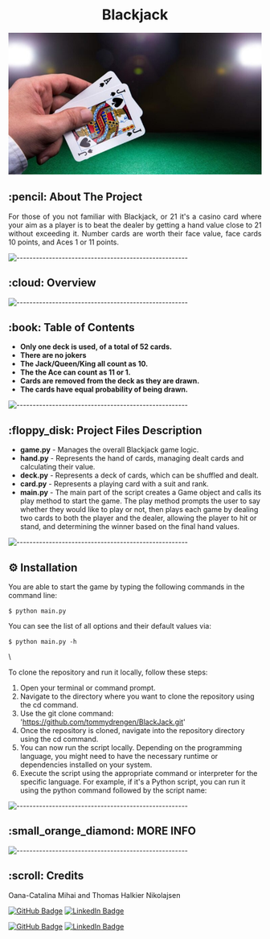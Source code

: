 </p>
<h1 align="center"> Blackjack </h1>

<p align="center"> 
  <img src="blackjack.jpg" alt="Animated gif pacman game" height="282px" width="637">
</p>


<!-- ABOUT THE PROJECT -->
<h2 id="about-the-project"> :pencil: About The Project</h2>

<p align="justify"> 
  For those of you not familiar with Blackjack, or 21 it's a casino card where your aim as a player is to beat the dealer by getting a hand value close to 21 without exceeding it. Number cards are worth their face value, face cards 10 points, and Aces 1 or 11 points.

</p>

![-----------------------------------------------------](https://raw.githubusercontent.com/andreasbm/readme/master/assets/lines/rainbow.png)

<!-- OVERVIEW -->
<h2 id="overview"> :cloud: Overview</h2>

<p align="justify"> 

  ![-----------------------------------------------------](https://raw.githubusercontent.com/andreasbm/readme/master/assets/lines/rainbow.png)

<!--   The house rules for this Blackjack project are: -->
<h2 id="table-of-contents"> :book: Table of Contents</h2>

<ul>
  <li><b>Only one deck is used, of a total of 52 cards. </b> 
  <li><b>There are no jokers</b> 
  <li><b>The Jack/Queen/King all count as 10.</b>  
  <li><b>The the Ace can count as 11 or 1.</b> 
  <li><b>Cards are removed from the deck as they are drawn.</b> 
  <li><b>The cards have equal probability of being drawn.</b> 
</ul>




</p>

![-----------------------------------------------------](https://raw.githubusercontent.com/andreasbm/readme/master/assets/lines/rainbow.png)

<!-- PROJECT FILES DESCRIPTION -->
<h2 id="project-files-description"> :floppy_disk: Project Files Description</h2>

<ul>
  <li><b>game.py</b> - Manages the overall Blackjack game logic.</li>
  <li><b>hand.py</b> - Represents the hand of cards, managing dealt cards and calculating their value.</li>
  <li><b>deck.py</b> - Represents a deck of cards, which can be shuffled and dealt.</li>
  <li><b>card.py</b> - Represents a playing card with a suit and rank.</li>
  <li><b>main.py</b> - The main part of the script creates a Game object and calls its play method to start the game. The play method prompts the user to say whether they would like to play or not, then plays each game by dealing two cards to both the player and the dealer, allowing the player to hit or stand, and determining the winner based on the final hand values.</li>

</ul>

![-----------------------------------------------------](https://raw.githubusercontent.com/andreasbm/readme/master/assets/lines/rainbow.png)

## ⚙️ Installation

<p>You are able to start the game by typing the following commands in the command line:</p>
<pre><code>$ python main.py</code></pre>

<p>You can see the list of all options and their default values via:</p>
<pre><code>$ python main.py -h</code></pre>\


To clone the repository and run it locally, follow these steps:
1) Open your terminal or command prompt. <br>
2) Navigate to the directory where you want to clone the repository using the cd command. <br> 
3) Use the git clone command:<br>
'https://github.com/tommydrengen/BlackJack.git'
4) Once the repository is cloned, navigate into the repository directory using the cd command. <br>
5) You can now run the script locally. Depending on the programming language, you might need to have the necessary runtime or dependencies installed on your system. <br>
6) Execute the script using the appropriate command or interpreter for the specific language. For example, if it's a Python script, you can run it using the python command followed by the script name:

![-----------------------------------------------------](https://raw.githubusercontent.com/andreasbm/readme/master/assets/lines/rainbow.png)

<!-- MORE INFO -->
<h2 id="scenario1"> :small_orange_diamond: MORE INFO </h2>

<p>   </p>



![-----------------------------------------------------](https://raw.githubusercontent.com/andreasbm/readme/master/assets/lines/rainbow.png)

<!-- CREDITS -->
<h2 id="credits"> :scroll: Credits</h2>

Oana-Catalina Mihai and Thomas Halkier Nikolajsen

[![GitHub Badge](https://img.shields.io/badge/GitHub-100000?style=for-the-badge&logo=github&logoColor=white)](https://github.com/Catalina-Mihai)
[![LinkedIn Badge](https://img.shields.io/badge/LinkedIn-0077B5?style=for-the-badge&logo=linkedin&logoColor=white)](https://www.linkedin.com/in/catalina-oana-m/)

[![GitHub Badge](https://img.shields.io/badge/GitHub-100000?style=for-the-badge&logo=github&logoColor=white)](https://github.com/tommydrengen/)
[![LinkedIn Badge](https://img.shields.io/badge/LinkedIn-0077B5?style=for-the-badge&logo=linkedin&logoColor=white)](https://www.linkedin.com/in/thomas-halkier-nicolajsen-60b7a4126/)
